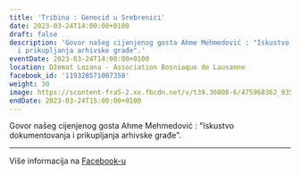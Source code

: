 ```yaml
---
title: 'Tribina : Genocid u Srebrenici'
date: 2023-03-24T14:00:00+0100
draft: false
description: 'Govor našeg cijenjenog gosta Ahme Mehmedović : "Iskustvo dokumentovanja
  i prikupljanja arhivske građe".'
eventDate: 2023-03-24T14:00:00+0100
location: Džemat Lozana - Association Bosniaque de Lausanne
facebook_id: '119328571087358'
weight: 30
image: https://scontent-fra5-2.xx.fbcdn.net/v/t39.30808-6/475968362_935496025377664_1254503329331924344_n.jpg?_nc_cat=109&ccb=1-7&_nc_sid=9e60e4&_nc_ohc=QEqUgu1aXE8Q7kNvwGaeUZN&_nc_oc=AdkGMmqXxn4Bf8VEe69pwoB-dX_bGLiBRIxS87d7aOT5MX070vN-BhS6iWNXpEVUQcM&_nc_zt=23&_nc_ht=scontent-fra5-2.xx&edm=ABTKTjYEAAAA&_nc_gid=lLx9IvUIwgdv2COzD3-EOA&oh=00_AfdclQ63k0q7H7yMxKf8g_IudHifXSAHYefEfyAUYP2uyg&oe=68ED9307
endDate: 2023-03-24T15:00:00+0100
---
```


Govor našeg cijenjenog gosta Ahme Mehmedović : "Iskustvo dokumentovanja i prikupljanja arhivske građe".

---

Više informacija na [Facebook-u](https://facebook.com/events/119328571087358)